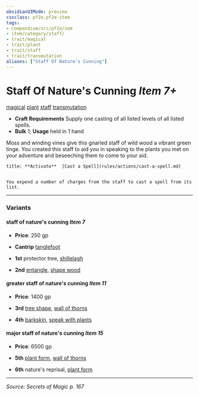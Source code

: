 ```yaml
---
obsidianUIMode: preview
cssclass: pf2e,pf2e-item
tags:
- compendium/src/pf2e/som
- item/category/staff/
- trait/magical
- trait/plant
- trait/staff
- trait/transmutation
aliases: ["Staff Of Nature's Cunning"]
---
```

# Staff Of Nature's Cunning *Item 7+*  
[magical](magical.md "Magical Item Trait")  [plant](plant.md "Plant Creature Type Trait")  [staff](Reference/Rules/Traits/staff.md "Staff Item Trait")  [transmutation](transmutation.md "Transmutation School Trait")  

- **Craft Requirements** Supply one casting of all listed levels of all listed spells.
- **Bulk** 1; **Usage** held in 1 hand

Moss and winding vines give this gnarled staff of wild wood a vibrant green tinge. You created this staff to aid you in speaking to the plants you met on your adventure and beseeching them to come to your aid.

```ad-embed-ability
title: **Activate**  [Cast a Spell](rules/actions/cast-a-spell.md)


You expend a number of charges from the staff to cast a spell from its list.
```

---

### Variants

#### staff of nature's cunning *Item 7*

- **Price**: 250 gp

- **Cantrip** [tanglefoot](tanglefoot.md)
- **1st** protector tree, [shillelagh](shillelagh.md)
- **2nd** [entangle](entangle.md), [shape wood](shape-wood.md)

#### greater staff of nature's cunning *Item 11*

- **Price**: 1400 gp

- **3rd** [tree shape](tree-shape.md), [wall of thorns](wall-of-thorns.md)
- **4th** [barkskin](barkskin.md), [speak with plants](speak-with-plants.md)

#### major staff of nature's cunning *Item 15*

- **Price**: 6500 gp

- **5th** [plant form](plant-form.md), [wall of thorns](wall-of-thorns.md)
- **6th** nature's reprisal, [plant form](plant-form.md)

---
*Source: Secrets of Magic p. 167*